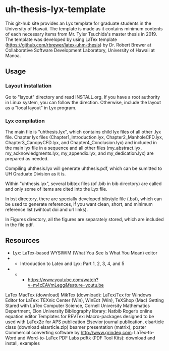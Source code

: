 # uh-thesis-lyx-template

This git-hub site provides an Lyx template for graduate students in the University of Hawaii. 
The template is made as it contains minimum contents of each necessary items from Mr. Tyler Tsuchida's master thesis in 2019.  
The template was developed by using LaTex template (https://github.com/rbrewer/latex-uhm-thesis) by Dr. Robert Brewer at Collaborative Software Development Laboratory, University of Hawaii at Manoa. 

## Usage

### Layout installation
Go to "layout" directory and read INSTALL.org.
If you have a root authority in Linux system, you can follow the direction.
Otherwise, include the layout as a "local layout" in Lyx program.


### Lyx compilation
The main file is "uhthesis.lyx", which contains child lyx files of all other .lyx file. 
Chapter lyx files (Chapter1_Introduction.lyx, Chapter2_ManholeCFD.lyx, Chapter3_CanopyCFD.lyx, and Chapter4_Conclusion.lyx) and included in the main lyx file in a sequence and all other files (my_abstract.lyx, my_acknowledgments.lyx, my_appendix.lyx, and my_dedication.lyx) are prepared as needed.

Compiling uhthesis.lyx will generate uhthesis.pdf, which can be sumitted to UH Graduate Division as it is. 

Within "uhthesis.lyx", several bibtex files (of .bib in bib directory) are called and only some of items are cited into the Lyx file. 

In bst directory, there are specially developed bibstyle file (.bst), which can be used to generate references, if you want clean, short, and minimum reference list (wihtout doi and url links). 

In Figures directory, all the figures are separately stored, which are included in the file pdf. 

## Resources
- Lyx: LaTex-based WYSIWIM (What You See Is What You Mean) editor
- - Introduction to Latex and Lyx: Part 1, 2, 3, 4, and 5
- - - https://www.youtube.com/watch?v=m4cEAVmLegg&feature=youtu.be

LaTex
MacTex (download)
MikTex (download): LaTex/Tex for Windows
Editor for LaTex: TEXnic Center (Win), WinEdt (Win), TeXShop (Mac)
Getting Stared with LaTex
Computer Science, Cornell University
Mathematics Department, Elon University
Bibliography library: Natbib
Roger’s online equation editor
Templates for
REVTex: Macro-packages designed to be used with LaTex2e for APS publication
Elsevior journal publication, elsarticle class (download elsarticle.zip)
beamer presentation (matrix), poster
Commercial converting software by http://www.grindeq.com:
LaTex-to-Word and
Word-to-LaTex
PDF Labs
 pdftk (PDF Tool Kits): download and install, examples
